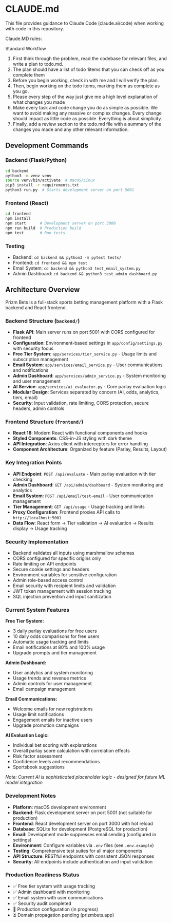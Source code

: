 # CLAUDE.md

This file provides guidance to Claude Code (claude.ai/code) when working with code in this repository.

Claude.MD rules:

Standard Workflow
1. First think through the problem, read the codebase for relevant files, and write a plan to todo.md.
2. The plan should have a list of todo 1items that you can check off as you complete them
3. Before you begin working, check in with me and I will verify the plan.
4. Then, begin working on the todo items, marking them as complete as you go.
5. Please every step of the way just give me a high level explanation of what changes you made
6. Make every task and code change you do as simple as possible. We want to avoid making any massive or complex changes. Every change should impact as little code as possible. Everything is about simplicity.
7. Finally, add a review section to the todo.md file with a summary of the changes you made and any other relevant information.

## Development Commands

### Backend (Flask/Python)
```bash
cd backend
python3 -m venv venv
source venv/bin/activate  # macOS/Linux
pip3 install -r requirements.txt
python3 run.py  # Starts development server on port 5001
```

### Frontend (React)
```bash
cd frontend
npm install
npm start      # Development server on port 3000
npm run build  # Production build
npm test       # Run tests
```

### Testing
- Backend: `cd backend && python3 -m pytest tests/`
- Frontend: `cd frontend && npm test`
- Email System: `cd backend && python3 test_email_system.py`
- Admin Dashboard: `cd backend && python3 test_admin_dashboard.py`

## Architecture Overview

Prizm Bets is a full-stack sports betting management platform with a Flask backend and React frontend.

### Backend Structure (`backend/`)
- **Flask API**: Main server runs on port 5001 with CORS configured for frontend
- **Configuration**: Environment-based settings in `app/config/settings.py` with security focus
- **Free Tier System**: `app/services/tier_service.py` - Usage limits and subscription management
- **Email System**: `app/services/email_service.py` - User communications and notifications
- **Admin Dashboard**: `app/services/admin_service.py` - System monitoring and user management
- **AI Service**: `app/services/ai_evaluator.py` - Core parlay evaluation logic
- **Modular Design**: Services separated by concern (AI, odds, analytics, tiers, email)
- **Security**: Input validation, rate limiting, CORS protection, secure headers, admin controls

### Frontend Structure (`frontend/`)
- **React 18**: Modern React with functional components and hooks
- **Styled Components**: CSS-in-JS styling with dark theme
- **API Integration**: Axios client with interceptors for error handling
- **Component Architecture**: Organized by feature (Parlay, Results, Layout)

### Key Integration Points
- **API Endpoint**: `POST /api/evaluate` - Main parlay evaluation with tier checking
- **Admin Dashboard**: `GET /api/admin/dashboard` - System monitoring and analytics  
- **Email System**: `POST /api/email/test-email` - User communication management
- **Tier Management**: `GET /api/usage` - Usage tracking and limits
- **Proxy Configuration**: Frontend proxies API calls to `http://localhost:5001`
- **Data Flow**: React form → Tier validation → AI evaluation → Results display → Usage tracking

### Security Implementation
- Backend validates all inputs using marshmallow schemas
- CORS configured for specific origins only
- Rate limiting on API endpoints
- Secure cookie settings and headers
- Environment variables for sensitive configuration
- Admin role-based access control
- Email security with recipient limits and validation
- JWT token management with session tracking
- SQL injection prevention and input sanitization

### Current System Features
**Free Tier System:**
- 3 daily parlay evaluations for free users
- 10 daily odds comparisons for free users
- Automatic usage tracking and limits
- Email notifications at 80% and 100% usage
- Upgrade prompts and tier management

**Admin Dashboard:**
- User analytics and system monitoring
- Usage trends and revenue metrics
- Admin controls for user management
- Email campaign management

**Email Communications:**
- Welcome emails for new registrations
- Usage limit notifications
- Engagement emails for inactive users
- Upgrade promotion campaigns

**AI Evaluation Logic:**
- Individual bet scoring with explanations
- Overall parlay score calculation with correlation effects
- Risk factor assessment
- Confidence levels and recommendations
- Sportsbook suggestions

*Note: Current AI is sophisticated placeholder logic - designed for future ML model integration*

### Development Notes
- **Platform**: macOS development environment
- **Backend**: Flask development server on port 5001 (not suitable for production)
- **Frontend**: React development server on port 3000 with hot reload
- **Database**: SQLite for development (PostgreSQL for production)
- **Email**: Development mode suppresses email sending (configured in settings)
- **Environment**: Configure variables via `.env` files (see `.env.example`)
- **Testing**: Comprehensive test suites for all major components
- **API Structure**: RESTful endpoints with consistent JSON responses
- **Security**: All endpoints include authentication and input validation

### Production Readiness Status
- ✅ Free tier system with usage tracking
- ✅ Admin dashboard with monitoring
- ✅ Email system with user communications  
- ✅ Security audit completed
- 🔄 Production configuration (in progress)
- ⏳ Domain propagation pending (prizmbets.app)